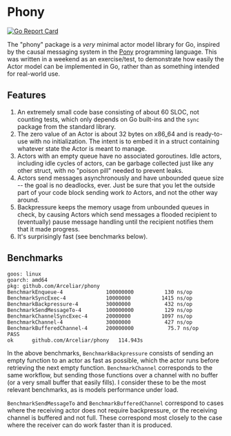 # Phony

[![Go Report Card](https://goreportcard.com/badge/github.com/Arceliar/phony)](https://goreportcard.com/report/github.com/Arceliar/phony)

The "phony" package is a *very* minimal actor model library for Go, inspired by the causal messaging system in the [Pony](https://ponylang.io/) programming language. This was written in a weekend as an exercise/test, to demonstrate how easily the Actor model can be implemented in Go, rather than as something intended for real-world use.

## Features

1. An extremely small code base consisting of about 60 SLOC, not counting tests, which only depends on Go built-ins and the `sync` package from the standard library.
2. The zero value of an Actor is about 32 bytes on x86_64 and is ready-to-use with no initialization. The intent is to embed it in a struct containing whatever state the Actor is meant to manage.
3. Actors with an empty queue have no associated goroutines. Idle actors, including idle cycles of actors, can be garbage collected just like any other struct, with no "poison pill" needed to prevent leaks.
4. Actors send messages asynchronously and have unbounded queue size -- the goal is no deadlocks, ever. Just be sure that you let the outside part of your code block sending work *to* Actors, and not the other way around.
5. Backpressure keeps the memory usage from unbounded queues in check, by causing Actors which send messages a flooded recipient to (eventually) pause message handling until the recipient notifies them that it made progress.
6. It's surprisingly fast (see benchmarks below).

## Benchmarks

```
goos: linux
goarch: amd64
pkg: github.com/Arceliar/phony
BenchmarkEnqueue-4           	100000000	       130 ns/op
BenchmarkSyncExec-4          	10000000	      1415 ns/op
BenchmarkBackpressure-4      	30000000	       432 ns/op
BenchmarkSendMessageTo-4     	100000000	       129 ns/op
BenchmarkChannelSyncExec-4   	20000000	      1097 ns/op
BenchmarkChannel-4           	30000000	       427 ns/op
BenchmarkBufferedChannel-4   	200000000	        75.7 ns/op
PASS
ok  	github.com/Arceliar/phony	114.943s
```

In the above benchmarks, `BenchmarkBackpressure` consists of sending an empty function to an actor as fast as possible, which the actor runs before retrieving the next empty function. `BenchmarkChannel` corresponds to the same workflow, but sending those functions over a channel with no buffer (or a very small buffer that easily fills). I consider these to be the most relevant benchmarks, as is models performance under load.

`BenchmarkSendMessageTo` and `BenchmarkBufferedChannel` correspond to cases where the receiving actor does not require backpressure, or the receiving channel is buffered and not full. These correspond most closely to the case where the receiver can do work faster than it is produced.
